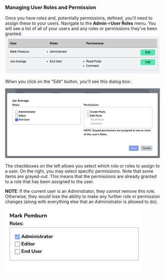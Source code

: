 ### Managing User Roles and Permission

Once you have roles and, potentially permissions, defined, you'll need to assign these to your users.  Navigate to the **Admin**->**User Roles** menu.  You will see a list of all of your users and any roles or permissions they've been granted.
![](user_roles_screenshot.png)

When you click on the "Edit" button, you'll see this dialog box:

![](user_roles_dialog_screenshot.png)

The checkboxes on the left allows you select which role or roles to assign to a user. On the right, you may select specific permissions.  Note that some items are grayed-out.  This means that the permissions are already granted to a role that has been assigned to the user.

**NOTE**: If the current user is an Adminstrator, they _cannot_ remove this role. Otherwise, they would lose the ability to make any further role or permission changes (along with everything else that an Administrator is allowed to do).

![](grayed_administrator.png)
